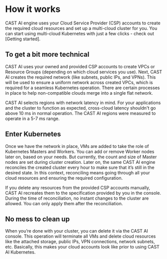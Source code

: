 # How it works

CAST AI engine uses your Cloud Service Provider (CSP) accounts to create the required cloud resources and set up a multi-cloud cluster for you. You can start using multi-cloud Kubernetes with just a few clicks - check out [Getting started].

## To get a bit more technical

CAST AI uses your owned and provided CSP accounts to create VPCs or Resource Groups (depending on which cloud services you use). Next, CAST AI creates the required network (like subnets, public IPs, and VPNs). This will be used to ensure a uniform network across created VPCs, which is required for a seamless Kubernetes operation. There are certain processes in place to help non-compatible clouds merge into a single flat network.

CAST AI selects regions with network latency in mind. For your applications and the cluster to function as expected, cross-cloud latency shouldn't go above 10 ms in normal operation. The CAST AI regions were measured to operate in a 5-7 ms range.

## Enter Kubernetes

Once we have the network in place, VMs are added to take the role of Kubernetes Masters and Workers. You can add or remove Worker nodes later on, based on your needs. But currently, the count and size of Master nodes are set during cluster creation. Later on, the same CAST AI engine reconciles the created cluster every hour to make sure that it’s still in the desired state. In this context, reconciling means going through all your cloud resources and ensuring the required configuration.

If you delete any resources from the provided CSP accounts manually, CAST AI recreates them to the specification provided by you in the console. During the time of reconciliation, no instant changes to the cluster are allowed. You can only apply them after the reconciliation.

## No mess to clean up

When you’re done with your cluster, you can delete it via the CAST AI console. This operation will terminate all VMs and delete cloud resources like the attached storage, public IPs, VPN connections, network subnets, etc. Basically, this makes your cloud accounts look like prior to using CAST AI Kubernetes.
